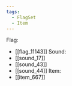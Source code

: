 ```yaml
---
tags:
  - FlagSet
  - Item
---
```

Flag:
- [[flag_11143]]
Sound:
- [[sound_17]]
- [[sound_43]]
- [[sound_44]]
Item:
- [[item_667]]
